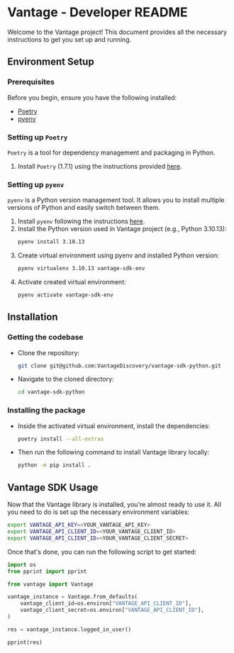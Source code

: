 # Vantage - Developer README

Welcome to the Vantage project! This document provides all the necessary instructions to get you set up and running.

## Environment Setup

### Prerequisites

Before you begin, ensure you have the following installed:
- [Poetry](https://python-poetry.org/)
- [pyenv](https://github.com/pyenv/pyenv)


### Setting up `Poetry`

`Poetry` is a tool for dependency management and packaging in Python.

1. Install `Poetry` (1.7.1) using the instructions provided [here](https://python-poetry.org/docs/#installation).

### Setting up `pyenv`

`pyenv` is a Python version management tool. It allows you to install multiple versions of Python and easily switch between them.

1. Install `pyenv` following the instructions [here](https://github.com/pyenv/pyenv#installation).
2. Install the Python version used in Vantage project (e.g., Python 3.10.13):
   ```sh
   pyenv install 3.10.13
   ```
3. Create virtual environment using pyenv and installed Python version:
    ```sh
    pyenv virtualenv 3.10.13 vantage-sdk-env
    ```
4. Activate created virtual environment:
    ```sh
    pyenv activate vantage-sdk-env
    ```

## Installation

### Getting the codebase

- Clone the repository:
  ```sh
  git clone git@github.com:VantageDiscovery/vantage-sdk-python.git
  ```

- Navigate to the cloned directory:
    ```sh
    cd vantage-sdk-python
    ```

### Installing the package

- Inside the activated virtual environment, install the dependencies:
   ```sh
   poetry install --all-extras
   ```

- Then run the following command to install Vantage library locally:
    ```sh
    python -m pip install .
    ```

## Vantage SDK Usage

Now that the Vantage library is installed, you're almost ready to use it. All you need to do is set up the necessary environment variables:

```sh
export VANTAGE_API_KEY=<YOUR_VANTAGE_API_KEY>
export VANTAGE_API_CLIENT_ID=<YOUR_VANTAGE_CLIENT_ID>
export VANTAGE_API_CLIENT_ID=<YOUR_VANTAGE_CLIENT_SECRET>
```

Once that's done, you can run the following script to get started:

```python
import os
from pprint import pprint

from vantage import Vantage

vantage_instance = Vantage.from_defaults(
    vantage_client_id=os.environ["VANTAGE_API_CLIENT_ID"],
    vantage_client_secret=os.environ["VANTAGE_API_CLIENT_ID"],
)

res = vantage_instance.logged_in_user()

pprint(res)
```

